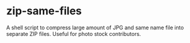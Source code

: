 # zip-same-files
A shell script to compress large amount of JPG and same name file into separate ZIP files. Useful for photo stock contributors.
